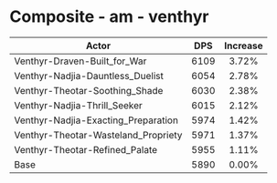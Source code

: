 # Composite - am - venthyr
| Actor | DPS | Increase |
|---|:---:|:---:|
|Venthyr-Draven-Built_for_War|6109|3.72%|
|Venthyr-Nadjia-Dauntless_Duelist|6054|2.78%|
|Venthyr-Theotar-Soothing_Shade|6030|2.38%|
|Venthyr-Nadjia-Thrill_Seeker|6015|2.12%|
|Venthyr-Nadjia-Exacting_Preparation|5974|1.42%|
|Venthyr-Theotar-Wasteland_Propriety|5971|1.37%|
|Venthyr-Theotar-Refined_Palate|5955|1.11%|
|Base|5890|0.00%|
